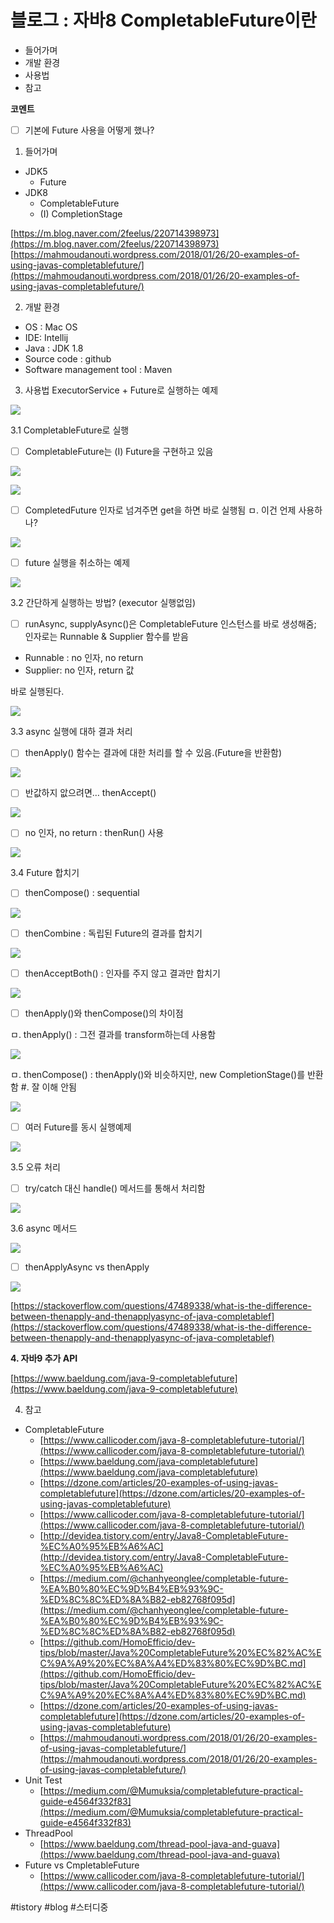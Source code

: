 # 블로그 : 자바8 CompletableFuture이란
* 들어가며
* 개발 환경
* 사용법
* 참고

**코멘트**
- [ ] 기본에 Future 사용을 어떻게 했나?

1. 들어가며

* JDK5
	* Future
* JDK8
	* CompletableFuture
	* (I) CompletionStage

[https://m.blog.naver.com/2feelus/220714398973](https://m.blog.naver.com/2feelus/220714398973)
[https://mahmoudanouti.wordpress.com/2018/01/26/20-examples-of-using-javas-completablefuture/](https://mahmoudanouti.wordpress.com/2018/01/26/20-examples-of-using-javas-completablefuture/)

2. 개발 환경

* OS : Mac OS
* IDE: Intellij
* Java : JDK 1.8
* Source code : github
* Software management tool : Maven

3. 사용법
ExecutorService + Future로 실행하는 예제

![](%EB%B8%94%EB%A1%9C%EA%B7%B8%20%20%EC%9E%90%EB%B0%948%20CompletableFuture%EC%9D%B4%EB%9E%80/image_2.png)

3.1 CompletableFuture로 실행
- [ ] CompletableFuture는 (I) Future을 구현하고 있음

![](%EB%B8%94%EB%A1%9C%EA%B7%B8%20%20%EC%9E%90%EB%B0%948%20CompletableFuture%EC%9D%B4%EB%9E%80/0B2B2965-2CEC-47A4-A577-19718DABB031.png)

![](%EB%B8%94%EB%A1%9C%EA%B7%B8%20%20%EC%9E%90%EB%B0%948%20CompletableFuture%EC%9D%B4%EB%9E%80/image_8.png)

- [ ] CompletedFuture 인자로 넘겨주면 get을 하면 바로 실행됨
ㅁ. 이건 언제 사용하나?

![](%EB%B8%94%EB%A1%9C%EA%B7%B8%20%20%EC%9E%90%EB%B0%948%20CompletableFuture%EC%9D%B4%EB%9E%80/image_1.png)

- [ ] future 실행을 취소하는 예제

![](%EB%B8%94%EB%A1%9C%EA%B7%B8%20%20%EC%9E%90%EB%B0%948%20CompletableFuture%EC%9D%B4%EB%9E%80/image_9.png)

3.2 간단하게 실행하는 방법? (executor 실행없임)

- [ ] runAsync, supplyAsync()은 CompletableFuture 인스턴스를 바로 생성해줌; 인자로는 Runnable & Supplier 함수를 받음

* Runnable : no 인자, no return
* Supplier: no 인자, return 값

바로 실행된다.

![](%EB%B8%94%EB%A1%9C%EA%B7%B8%20%20%EC%9E%90%EB%B0%948%20CompletableFuture%EC%9D%B4%EB%9E%80/image_11.png)

3.3 async 실행에 대하 결과 처리
- [ ] thenApply() 함수는 결과에 대한 처리를 할 수 있음.(Future을 반환함)

![](%EB%B8%94%EB%A1%9C%EA%B7%B8%20%20%EC%9E%90%EB%B0%948%20CompletableFuture%EC%9D%B4%EB%9E%80/image_17.png)

- [ ] 반값하지 앖으려면… thenAccept()

![](%EB%B8%94%EB%A1%9C%EA%B7%B8%20%20%EC%9E%90%EB%B0%948%20CompletableFuture%EC%9D%B4%EB%9E%80/105E3D3F-B91A-40AC-BD39-8D0CD3B02B87.png)

- [ ] no 인자, no return : thenRun() 사용

![](%EB%B8%94%EB%A1%9C%EA%B7%B8%20%20%EC%9E%90%EB%B0%948%20CompletableFuture%EC%9D%B4%EB%9E%80/image_5.png)

3.4 Future 합치기

- [ ] thenCompose() : sequential

![](%EB%B8%94%EB%A1%9C%EA%B7%B8%20%20%EC%9E%90%EB%B0%948%20CompletableFuture%EC%9D%B4%EB%9E%80/image_18.png)

- [ ] thenCombine : 독립된 Future의 결과를 합치기

![](%EB%B8%94%EB%A1%9C%EA%B7%B8%20%20%EC%9E%90%EB%B0%948%20CompletableFuture%EC%9D%B4%EB%9E%80/image_7.png)

- [ ] thenAcceptBoth() : 인자를 주지 않고 결과만 합치기

![](%EB%B8%94%EB%A1%9C%EA%B7%B8%20%20%EC%9E%90%EB%B0%948%20CompletableFuture%EC%9D%B4%EB%9E%80/image_3.png)

- [ ] thenApply()와 thenCompose()의 차이점

ㅁ. thenApply() : 그전 결과를 transform하는데 사용함

![](%EB%B8%94%EB%A1%9C%EA%B7%B8%20%20%EC%9E%90%EB%B0%948%20CompletableFuture%EC%9D%B4%EB%9E%80/image_10.png)

ㅁ. thenCompose() : thenApply()와 비슷하지만, new CompletionStage()를 반환함
#. 잘 이해 안됨

![](%EB%B8%94%EB%A1%9C%EA%B7%B8%20%20%EC%9E%90%EB%B0%948%20CompletableFuture%EC%9D%B4%EB%9E%80/image_4.png)

- [ ] 여러 Future를 동시 실행예제

![](%EB%B8%94%EB%A1%9C%EA%B7%B8%20%20%EC%9E%90%EB%B0%948%20CompletableFuture%EC%9D%B4%EB%9E%80/image_12.png)

3.5 오류 처리
- [ ] try/catch 대신 handle() 메서드를 통해서 처리함

![](%EB%B8%94%EB%A1%9C%EA%B7%B8%20%20%EC%9E%90%EB%B0%948%20CompletableFuture%EC%9D%B4%EB%9E%80/image_13.png)

3.6 async 메서드

![](%EB%B8%94%EB%A1%9C%EA%B7%B8%20%20%EC%9E%90%EB%B0%948%20CompletableFuture%EC%9D%B4%EB%9E%80/9BBF4E22-1FEF-4827-B56D-7A114CBEA55C.png)

- [ ] thenApplyAsync vs thenApply

![](%EB%B8%94%EB%A1%9C%EA%B7%B8%20%20%EC%9E%90%EB%B0%948%20CompletableFuture%EC%9D%B4%EB%9E%80/image_15.png)

[https://stackoverflow.com/questions/47489338/what-is-the-difference-between-thenapply-and-thenapplyasync-of-java-completablef](https://stackoverflow.com/questions/47489338/what-is-the-difference-between-thenapply-and-thenapplyasync-of-java-completablef)

**4. 자바9 추가 API**

[https://www.baeldung.com/java-9-completablefuture](https://www.baeldung.com/java-9-completablefuture)

4. 참고

* CompletableFuture
	* [https://www.callicoder.com/java-8-completablefuture-tutorial/](https://www.callicoder.com/java-8-completablefuture-tutorial/)
	* [https://www.baeldung.com/java-completablefuture](https://www.baeldung.com/java-completablefuture)
	* [https://dzone.com/articles/20-examples-of-using-javas-completablefuture](https://dzone.com/articles/20-examples-of-using-javas-completablefuture)
	* [https://www.callicoder.com/java-8-completablefuture-tutorial/](https://www.callicoder.com/java-8-completablefuture-tutorial/)
	* [http://devidea.tistory.com/entry/Java8-CompletableFuture-%EC%A0%95%EB%A6%AC](http://devidea.tistory.com/entry/Java8-CompletableFuture-%EC%A0%95%EB%A6%AC)
	* [https://medium.com/@chanhyeonglee/completable-future-%EA%B0%80%EC%9D%B4%EB%93%9C-%ED%8C%8C%ED%8A%B82-eb82768f095d](https://medium.com/@chanhyeonglee/completable-future-%EA%B0%80%EC%9D%B4%EB%93%9C-%ED%8C%8C%ED%8A%B82-eb82768f095d)
	* [https://github.com/HomoEfficio/dev-tips/blob/master/Java%20CompletableFuture%20%EC%82%AC%EC%9A%A9%20%EC%8A%A4%ED%83%80%EC%9D%BC.md](https://github.com/HomoEfficio/dev-tips/blob/master/Java%20CompletableFuture%20%EC%82%AC%EC%9A%A9%20%EC%8A%A4%ED%83%80%EC%9D%BC.md)
	* [https://dzone.com/articles/20-examples-of-using-javas-completablefuture](https://dzone.com/articles/20-examples-of-using-javas-completablefuture)
	* [https://mahmoudanouti.wordpress.com/2018/01/26/20-examples-of-using-javas-completablefuture/](https://mahmoudanouti.wordpress.com/2018/01/26/20-examples-of-using-javas-completablefuture/)
* Unit Test
	* [https://medium.com/@Mumuksia/completablefuture-practical-guide-e4564f332f83](https://medium.com/@Mumuksia/completablefuture-practical-guide-e4564f332f83)
* ThreadPool
	* [https://www.baeldung.com/thread-pool-java-and-guava](https://www.baeldung.com/thread-pool-java-and-guava)
* Future vs CmpletableFuture
	* [https://www.callicoder.com/java-8-completablefuture-tutorial/](https://www.callicoder.com/java-8-completablefuture-tutorial/)

#tistory #blog #스터디중